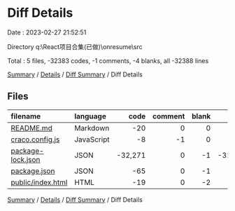 # Diff Details

Date : 2023-02-27 21:52:51

Directory q:\\React项目合集(已做)\\onresume\\src

Total : 5 files,  -32383 codes, -1 comments, -4 blanks, all -32388 lines

[Summary](results.md) / [Details](details.md) / [Diff Summary](diff.md) / Diff Details

## Files
| filename | language | code | comment | blank | total |
| :--- | :--- | ---: | ---: | ---: | ---: |
| [README.md](/README.md) | Markdown | -20 | 0 | 0 | -20 |
| [craco.config.js](/craco.config.js) | JavaScript | -8 | -1 | 0 | -9 |
| [package-lock.json](/package-lock.json) | JSON | -32,271 | 0 | -1 | -32,272 |
| [package.json](/package.json) | JSON | -65 | 0 | -1 | -66 |
| [public/index.html](/public/index.html) | HTML | -19 | 0 | -2 | -21 |

[Summary](results.md) / [Details](details.md) / [Diff Summary](diff.md) / Diff Details